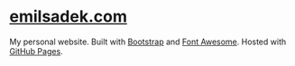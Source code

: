 # [emilsadek.com](https://emilsadek.com/)

My personal website. Built with [Bootstrap](https://getbootstrap.com/) and [Font Awesome](https://fontawesome.com/). Hosted with [GitHub Pages](https://pages.github.com/).